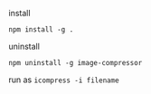 

install

```
npm install -g .
```

uninstall

```
npm uninstall -g image-compressor
```

run as `icompress -i filename`